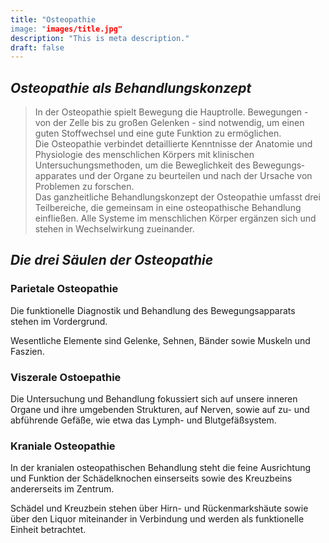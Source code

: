 ```yaml
---
title: "Osteopathie
image: "images/title.jpg"
description: "This is meta description."
draft: false
---
```

  
## *Osteopathie als Behandlungskonzept*  
  
>In der Osteopathie spielt Bewegung die Hauptrolle. Bewegungen - von der Zelle bis zu großen Gelenken - sind notwendig, um einen guten Stoffwechsel und eine gute Funktion zu ermöglichen.   
Die Osteopathie verbindet detaillierte Kenntnisse der Anatomie und Physiologie des menschlichen Körpers mit klinischen Untersuchungsmethoden, um die Beweglichkeit des Bewegungs­apparates und der Organe zu beurteilen und nach der Ursache von Problemen zu forschen.   
Das ganzheitliche Behandlungskonzept der Osteopathie umfasst drei Teilbereiche, die gemeinsam in eine osteopathische Behandlung einfließen. Alle Systeme im menschlichen Körper ergänzen sich und stehen in Wechselwirkung zueinander.  
  
 
## *Die drei Säulen der Osteopathie*

### Parietale Osteopathie  
Die funktionelle Diagnostik und Behandlung des Bewegungsapparats stehen im Vordergrund.  

Wesentliche Elemente sind Gelenke, Sehnen, Bänder sowie Muskeln und Faszien.  

### Viszerale Ostoepathie  
Die Untersuchung und Behandlung fokussiert sich auf unsere inneren Organe und ihre umgebenden Strukturen, auf Nerven, sowie auf zu- und abführende Gefäße, wie etwa das Lymph- und Blutgefäßsystem.  


### Kraniale Osteopathie  
In der kranialen osteopathischen Behandlung steht die feine Ausrichtung und Funktion der Schädelknochen einserseits sowie des Kreuzbeins andererseits im Zentrum.   

Schädel und Kreuzbein stehen über Hirn- und Rückenmarkshäute sowie über den Liquor miteinander in Verbindung und werden als funktionelle Einheit betrachtet.
